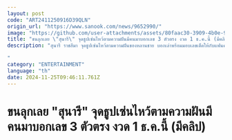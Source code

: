 ```yaml
---
layout: post
code: "ART2411250916D39QLN"
origin_url: "https://www.sanook.com/news/9652990/"
image: "https://github.com/user-attachments/assets/80faac30-3909-4b0e-9b07-2879c5d845c2"
title: "ขนลุกเลย \"สุนารี\" จุดธูปเซ่นไหว้ตามความฝันมีคนมาบอกเลข 3 ตัวตรง งวด 1 ธ.ค.นี้ (มีคลิป)"
description: "สุนารี ราชสีมา จุดธูปเซ่นไหว้ตามความฝันของหลานชาย บอกเล่าพร้อมมอบเลขเด็ดให้กับแฟนคลับ งวด 1 ธ.ค.

"
category: "ENTERTAINMENT"
language: "th"
date: 2024-11-25T09:46:11.761Z
---
```


# ขนลุกเลย "สุนารี" จุดธูปเซ่นไหว้ตามความฝันมีคนมาบอกเลข 3 ตัวตรง งวด 1 ธ.ค.นี้ (มีคลิป)